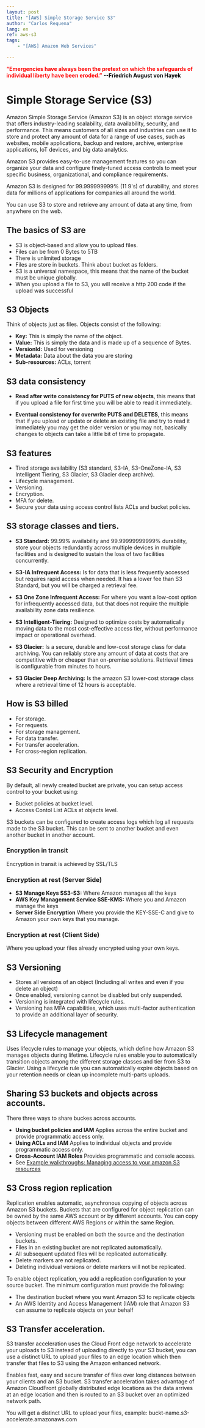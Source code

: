 ```yaml
---
layout: post
title: "[AWS] Simple Storage Service S3"
author: "Carlos Requena"
lang: en
ref: aws-s3
tags: 
    - "[AWS] Amazon Web Services"

---
```


<span style="color:red">**“Emergencies have always been the pretext on which the safeguards of individual liberty have been eroded.”**</span>
<span style="color:black;font-weight: bold">--Friedrich August von Hayek</span>

# Simple Storage Service (S3)

Amazon Simple Storage Service (Amazon S3) is an object storage service that offers industry-leading scalability, data availability, security, 
and performance. This means customers of all sizes and industries can use it to store and protect any amount of data for a range of use cases, 
such as websites, mobile applications, backup and restore, archive, enterprise applications, IoT devices, and big data analytics. 

Amazon S3 provides easy-to-use management features so you can organize your data and configure finely-tuned access controls to meet your specific 
business, organizational, and compliance requirements. 

Amazon S3 is designed for 99.999999999% (11 9's) of durability, and stores data for millions of applications for companies all around the world.

You can use S3 to store and retrieve any amount of data at any time, from anywhere on the web.

## The basics of S3 are

*   S3 is object-based and allow you to upload files.
*   Files can be from 0 Bytes to 5TB
*   There is unlimited storage
*   Files are store in buckets. Think about bucket as folders.
*   S3 is a universal namespace, this means that the name of the bucket must be unique globally.
*   When you upload a file to S3, you will receive a http 200 code if the upload was successful

##  S3 Objects

Think of objects just as files. Objects consist of the following:

*   **Key:** This is simply the name of the object.
*   **Value:** This is simply the data and is made up of a sequence of Bytes.
*   **VersionId:** Used for versioning
*   **Metadata:**   Data about the data you are storing
*   **Sub-resources:**  ACLs, torrent 

## S3 data consistency

*   **Read after write consistency for PUTS of new objects**, this means that if you upload a file for first time you will be able to read it immediately.

*   **Eventual consistency for overwrite PUTS and DELETES**, this means that if you upload or update or delete an existing file and try to read it immediately
you may get the older version or you may not, basically changes to objects can take a little bit of time to propagate.

## S3 features

*   Tired storage availability (S3 standard, S3-IA, S3-OneZone-IA, S3 Intelligent Tiering, S3 Glacier, S3 Glacier deep archive).
*   Lifecycle management.
*   Versioning.
*   Encryption.
*   MFA for delete.
*   Secure your data using access control lists ACLs and bucket policies.

## S3 storage classes and tiers.

*   **S3 Standard:** 99.99% availability and 99.99999999999% durability, store your objects redundantly across multiple devices in multiple facilities
and is designed to sustain the loss of two facilities concurrently.

*   **S3-IA Infrequent Access:** Is for data that is less frequently accessed but requires rapid access when needed. It has a lower fee than S3 Standard,
but you will be charged a retrieval fee.

*   **S3 One Zone Infrequent Access:** For where you want a low-cost option for infrequently accessed data, but that does not require the multiple availability
zone data resilience.

*   **S3 Intelligent-Tiering:** Designed to optimize costs by automatically moving data to the most cost-effective access tier, without performance impact
or operational overhead.

*   **S3 Glacier:** Is a secure, durable and low-cost storage class for data archiving. You can reliably store any amount of data at costs that are competitive
with or cheaper than on-premise solutions. Retrieval times is configurable from minutes to hours.

*   **S3 Glacier Deep Archiving:** Is the amazon S3 lower-cost storage class where a retrieval time of 12 hours is acceptable.

## How is S3 billed

*   For storage.
*   For requests.
*   For storage management.
*   For data transfer.
*   For transfer acceleration.
*   For cross-region replication.

## S3 Security and Encryption

By default, all newly created bucket are private, you can setup access control to your bucket using:

*   Bucket policies at bucket level.
*   Access Contol List ACLs at objects level.

S3 buckets can be configured to create access logs which log all requests made to the S3 bucket. This can be sent to another bucket and even another
bucket in another account.

### Encryption in transit

Encryption in transit is achieved by SSL/TLS

### Encryption at rest (Server Side)

*   **S3 Manage Keys SS3-S3:** Where Amazon manages all the keys
*   **AWS Key Management Service SSE-KMS:** Where you and Amazon manage the keys
*   **Server Side Encryption** Where you provide the KEY-SSE-C and give to Amazon your own keys that you manage.

### Encryption at rest (Client Side)

Where you upload your files already encrypted using your own keys.

## S3 Versioning

*   Stores all versions of an object (Including all writes and even if you delete an object)
*   Once enabled, versioning cannot be disabled but only suspended.
*   Versioning is integrated with lifecycle rules.
*   Versioning has MFA capabilities, which uses multi-factor authentication to provide an additional layer of security.

## S3 Lifecycle management

Uses lifecycle rules to manage your objects, which define how Amazon S3 manages objects during lifetime. Lifecycle rules enable you to automatically
transition objects among the different storage classes and tier from S3 to Glacier. Using a lifecycle rule you can automatically expire objects based
on your retention needs or clean up incomplete multi-parts uploads.

## Sharing S3 buckets and objects across accounts.

There three ways to share buckes across accounts.

*   **Using bucket policies and IAM** Applies across the entire bucket and provide programmatic access only.
*   **Using ACLs and IAM** Applies to individual objects and provide programmatic access only.
*   **Cross-Account IAM Roles** Provides programmatic and console access.
*   See [Example walkthroughs: Managing access to your amazon S3 resources](https://docs.aws.amazon.com/AmazonS3/latest/dev/example-walkthroughs-managing-access.html)

## S3 Cross region replication

Replication enables automatic, asynchronous copying of objects across Amazon S3 buckets. Buckets that are configured for object replication can be owned by the same AWS account or by different accounts. You can copy objects between different AWS Regions or within the same Region.

*   Versioning must be enabled on both the source and the destination buckets.
*   Files in an existing bucket are not replicated automatically.
*   All subsequent updated files will be replicated automatically.
*   Delete markers are not replicated.
*   Deleting individual versions or delete markers will not be replicated.

To enable object replication, you add a replication configuration to your source bucket. The minimum configuration must provide the following:

*   The destination bucket where you want Amazon S3 to replicate objects
*   An AWS Identity and Access Management (IAM) role that Amazon S3 can assume to replicate objects on your behalf

## S3 Transfer acceleration.

S3 transfer acceleration uses the Cloud Front edge network to accelerate your uploads to S3 instead of uploading directly to your S3 bucket, you can
use a distinct URL to upload your files to an edge location which then transfer that files to S3 using the Amazon enhanced network.

Enables fast, easy and secure transfer of files over long distances between your clients and an S3 bucket. S3 transfer acceleration takes advantage of Amazon
CloudFront globally distributed edge locations as the data arrives at an edge location and then is routed to an S3 bucket over an optimized network path.

You will get a distinct URL to upload your files, example: buckt-name.s3-accelerate.amazonaws.com

